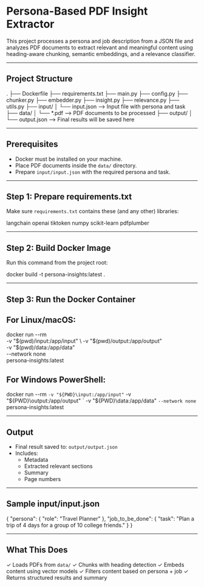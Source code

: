 Persona-Based PDF Insight Extractor
===================================

This project processes a persona and job description from a JSON file and analyzes PDF documents to extract relevant and meaningful content using heading-aware chunking, semantic embeddings, and a relevance classifier.

-----------------------------------
Project Structure
-----------------------------------
.
├── Dockerfile
├── requirements.txt
├── main.py
├── config.py
├── chunker.py
├── embedder.py
├── insight.py
├── relevance.py
├── utils.py
├── input/
│   └── input.json         --> Input file with persona and task
├── data/
│   └── *.pdf              --> PDF documents to be processed
├── output/
│   └── output.json        --> Final results will be saved here

-----------------------------------
Prerequisites
-----------------------------------
- Docker must be installed on your machine.
- Place PDF documents inside the `data/` directory.
- Prepare `input/input.json` with the required persona and task.

-----------------------------------
Step 1: Prepare requirements.txt
-----------------------------------
Make sure `requirements.txt` contains these (and any other) libraries:

langchain
openai
tiktoken
numpy
scikit-learn
pdfplumber

-----------------------------------
Step 2: Build Docker Image
-----------------------------------
Run this command from the project root:

docker build -t persona-insights:latest .

-----------------------------------
Step 3: Run the Docker Container
-----------------------------------

For Linux/macOS:
-----------------
docker run --rm \
  -v "$(pwd)/input:/app/input" \
  -v "$(pwd)/output:/app/output" \
  -v "$(pwd)/data:/app/data" \
  --network none \
  persona-insights:latest

For Windows PowerShell:
------------------------
docker run --rm `
  -v "${PWD}\input:/app/input" `
  -v "${PWD}\output:/app/output" `
  -v "${PWD}\data:/app/data" `
  --network none `
  persona-insights:latest

-----------------------------------
Output
-----------------------------------
- Final result saved to: `output/output.json`
- Includes: 
  - Metadata
  - Extracted relevant sections
  - Summary
  - Page numbers

-----------------------------------
Sample input/input.json
-----------------------------------
{
  "persona": {
    "role": "Travel Planner"
  },
  "job_to_be_done": {
    "task": "Plan a trip of 4 days for a group of 10 college friends."
  }
}

-----------------------------------
What This Does
-----------------------------------
✓ Loads PDFs from `data/`
✓ Chunks with heading detection
✓ Embeds content using vector models
✓ Filters content based on persona + job
✓ Returns structured results and summary


